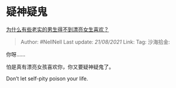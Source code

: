 # 疑神疑鬼
[为什么有些老实的男生得不到漂亮女生喜欢？](https://www.zhihu.com/question/446901287/answer/1856635463)

> Author: #NellNell
> Last update: *21/08/2021*
> Link:
> Tag:
> 沙海拾金:

你呀……

怕是真有漂亮女孩喜欢你，你又要疑神疑鬼了。

Don’t let self-pity poison your life.
